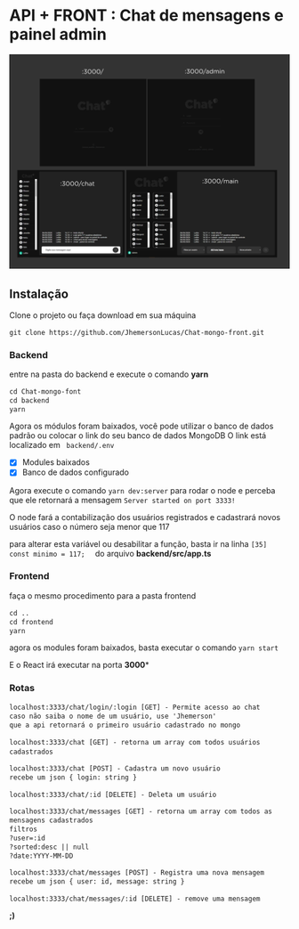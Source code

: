 # API + FRONT : Chat de mensagens e painel admin

![Telas do APP](https://github.com/JhemersonLucas/Chat-mongo-front/blob/master/telas-chat.png)

## Instalação

Clone o projeto ou faça download em sua máquina
``` 
git clone https://github.com/JhemersonLucas/Chat-mongo-front.git
```

### Backend

entre na pasta do backend e execute o comando **yarn**

``` 
cd Chat-mongo-font
cd backend
yarn
```

Agora os módulos foram baixados, você pode utilizar o banco de dados padrão ou colocar o link do seu banco de dados MongoDB
O link está localizado em ``` backend/.env```

- [x] Modules baixados
- [x] Banco de dados configurado

Agora execute o comando ``` yarn dev:server ``` para rodar o node e perceba
que ele retornará a mensagem ``` Server started on port 3333! ```

O node fará a contabilização dos usuários registrados e cadastrará novos usuários
caso o número seja menor que 117

para alterar esta variável ou desabilitar a função, basta ir na linha ``` [35] const minimo = 117;   ``` 
do arquivo **backend/src/app.ts**

### Frontend

faça o mesmo procedimento para a pasta frontend

``` 
cd ..
cd frontend
yarn
```

agora os modules foram baixados, basta executar o comando ``` yarn start ```

E o React irá executar na porta **3000***

### Rotas


``` 
localhost:3333/chat/login/:login [GET] - Permite acesso ao chat
caso não saiba o nome de um usuário, use 'Jhemerson' 
que a api retornará o primeiro usuário cadastrado no mongo
```

``` localhost:3333/chat [GET] - retorna um array com todos usuários cadastrados ```

``` 
localhost:3333/chat [POST] - Cadastra um novo usuário
recebe um json { login: string }  
```

``` localhost:3333/chat/:id [DELETE] - Deleta um usuário ```

``` 
localhost:3333/chat/messages [GET] - retorna um array com todos as mensagens cadastrados
filtros
?user=:id
?sorted:desc || null
?date:YYYY-MM-DD
```

``` 
localhost:3333/chat/messages [POST] - Registra uma nova mensagem
recebe um json { user: id, message: string } 
```

``` localhost:3333/chat/messages/:id [DELETE] - remove uma mensagem ```


**;)** 



